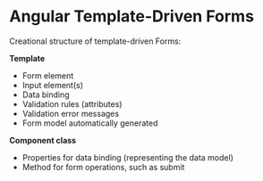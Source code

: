 # Angular Template-Driven Forms

Creational structure of template-driven Forms:

**Template**

* Form element
* Input element\(s\)
* Data binding
* Validation rules \(attributes\)
* Validation error messages
* Form model automatically generated

**Component class**

* Properties for data binding \(representing the data model\)
* Method for form operations, such as submit



